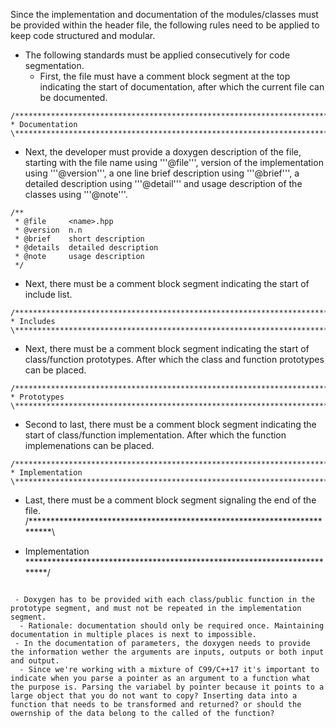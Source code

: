 Since the implementation and documentation of the modules/classes must be provided within the header file, the following rules need to be applied to keep code structured and modular.
 - The following standards must be applied consecutively for code segmentation.
   - First, the file must have a comment block segment at the top indicating the start of documentation, after which the current file can be documented.
 ```
/*************************************************************************\
 * Documentation
\*************************************************************************/
```
   - Next, the developer must provide a doxygen description of the file, starting with the file name using '''@file''', version of the implementation using '''@version''', a one line brief description using '''@brief''', a detailed description using '''@detail''' and usage description of the classes using '''@note'''.
```
/**
 * @file     <name>.hpp
 * @version  n.n
 * @brief    short description
 * @details  detailed description
 * @note     usage description
 */
```
   - Next, there must be a comment block segment indicating the start of include list.
 ```
/*************************************************************************\
 * Includes
\*************************************************************************/
```
   - Next, there must be a comment block segment indicating the start of class/function prototypes. After which the class and function prototypes can be placed.
 ```
/*************************************************************************\
 * Prototypes
\*************************************************************************/
```
   - Second to last, there must be a comment block segment indicating the start of class/function implementation. After which the function implemenations can be placed.
 ```
/*************************************************************************\
 * Implementation
\*************************************************************************/
```
   - Last, there must be a comment block segment signaling the end of the file.
/*************************************************************************\
 * Implementation
\*************************************************************************/
```

 - Doxygen has to be provided with each class/public function in the prototype segment, and must not be repeated in the implementation segment.
  - Rationale: documentation should only be required once. Maintaining documentation in multiple places is next to impossible.
 - In the documentation of parameters, the doxygen needs to provide the information wether the arguments are inputs, outputs or both input and output.
  - Since we're working with a mixture of C99/C++17 it's important to indicate when you parse a pointer as an argument to a function what the purpose is. Parsing the variabel by pointer because it points to a large object that you do not want to copy? Inserting data into a function that needs to be transformed and returned? or should the owernship of the data belong to the called of the function?
